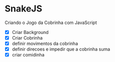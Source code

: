 # SnakeJS
Criando o Jogo da Cobrinha com JavaScript

- [x] Criar Background
- [x] Criar Cobrinha
- [x] definir movimentos da cobrinha
- [x] definir direcoes e impedir que a cobrinha suma
- [x] criar comidinha